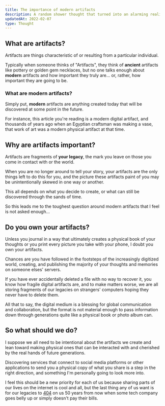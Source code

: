 ```yaml
---
title: The importance of modern artifacts
description: A random shower thought that turned into an alarming realization.
updatedAt: 2022-02-07
type: Thought
---
```


## What are artifacts?

Artifacts are things characteristic of or resulting from a particular individual.

Typically when someone thinks of "Artifacts", they think of **ancient**  artifacts like pottery or golden gem necklaces, but no one talks enough about **modern** artifacts and how important they truly are... or, rather, how important they are going to be.

### What are modern artifacts?

Simply put, **modern** artifacts are anything created today that will be discovered at some point in the future.

For instance, this article you're reading is a modern digital artifact, and thousands of years ago when an Egyptian craftsman was making a vase, that work of art was a modern physical artifact at that time.

## Why are artifacts important?

Artifacts are fragments of **your legacy**, the mark you leave on those you come in contact with or the world.

When you are no longer around to tell your story, your artifacts are the only things left to do this for you, and the picture these artifacts paint of you may be unintentionally skewed in one way or another.

This all depends on what you decide to create, or what can still be discovered through the sands of time.

So this leads me to the toughest question around modern artifacts that I feel is not asked enough...

## Do you own your artifacts?

Unless you journal in a way that ultimately creates a physical book of your thoughts or you print every picture you take with your phone, I doubt you own your artifacts.

Chances are you have followed in the footsteps of the increasingly digitized world, creating, and publishing the majority of your thoughts and memories on someone elses' servers.

If you have ever accidentally deleted a file with no way to recover it, you know how fragile digital artifacts are, and to make matters worse, we are all storing fragments of our legacies on strangers' computers hoping they never have to delete them.

All that to say, the digital medium is a blessing for global communication and collaboration, but the format is not material enough to pass information down through generations quite like a physical book or photo album can.

## So what should we do?

I suppose we all need to be intentional about the artifacts we create and lean toward making physical ones that can be interacted with and cherished by the real hands of future generations.

Discovering services that connect to social media platforms or other applications to send you a physical copy of what you share is a step in the right direction, and something I'm personally going to look more into.

I feel this should be a new priority for each of us because sharing parts of our lives on the internet is cool and all, but the last thing any of us want is for our legacies to [404](https://developer.mozilla.org/en-US/docs/Web/HTTP/Status/404) on us 50 years from now when some tech company goes belly up or simply doesn't pay their bills.